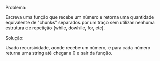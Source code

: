 Problema:

Escreva uma função que recebe um número e retorna uma 
quantidade equivalente de "chunks" separados por um traço
sem utilizar nenhuma estrutura de repetição (while, 
dowhile, for, etc).

Solução:

Usado recursividade, aonde recebe um número, e para cada número returna uma string até chegar a 0 e sair da função.